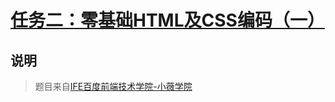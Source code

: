 # [任务二：零基础HTML及CSS编码（一）](https://mayfulq.github.io/ife2017/XiaoWei/task-2/index.html)
## 说明
>题目来自[IFE百度前端技术学院-小薇学院](http://ife.baidu.com/course/detail/id/92)